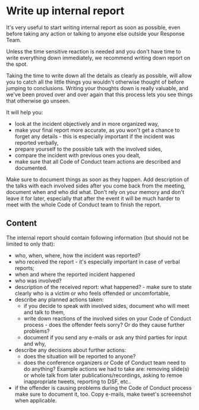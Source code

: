 # Write up internal report

It's very useful to start writing internal report as soon as possible, even before
taking any action or talking to anyone else outside your Response Team.

Unless the time sensitive reaction is needed and you don't have time to
write everything down immediately, we recommend writing down report on the spot.

Taking the time to write down all the details as clearly as possible, will allow you
to catch all the little things you wouldn't otherwise thought of before jumping
to conclusions. Writing your thoughts down is really valuable, and we've been
proved over and over again that this process lets you see things that otherwise
go unseen.

It will help you:

- look at the incident objectively and in more organized way,
- make your final report more accurate, as you won't get a chance
to forget any details - this is especially important if the incident was
reported verbally,
- prepare yourself to the possible talk with the involved sides,
- compare the incident with previous ones you dealt,
- make sure that all Code of Conduct team actions are described and
documented.

Make sure to document things as soon as they happen. Add description of
the talks with each involved sides after you come back from the meeting,
document when and who did what. Don't rely on your memory and don't leave
it for later, especially that after the event it will be much harder
to meet with the whole Code of Conduct team to finish the report.

## Content

The internal report should contain following information (but should not be limited
to only that):

* who, when, where, how the incident was reported?
* who received the report - it's especially important in case of verbal reports;
* when and where the reported incident happened
* who was involved?
* description of the received report: what happened? - make sure to state clearly
who is a victim or who feels offended or uncomfortable,
* describe any planned actions taken:
    - if you decide to speak with involved sides, document who will meet and talk to them,
    - write down reactions of the involved sides on your Code of Conduct process -
does the offender feels sorry? Or do they cause further problems?
    - document if you send any e-mails or ask any third parties for input and why,
* describe any decisions about further actions:
    - does the situation will be reported to anyone?
    - does the conference organizers or Code of Conduct team need to do anything? Example actions we 
had to take are: removing slide(s) or whole talk from later publications/recordings, 
asking to remoe inappropriate tweets, reporting to DSF, etc..
* if the offender is causing problems during the Code of Conduct process 
make sure to document it, too. Copy e-mails, make tweet's screeenshot
when applicable.

